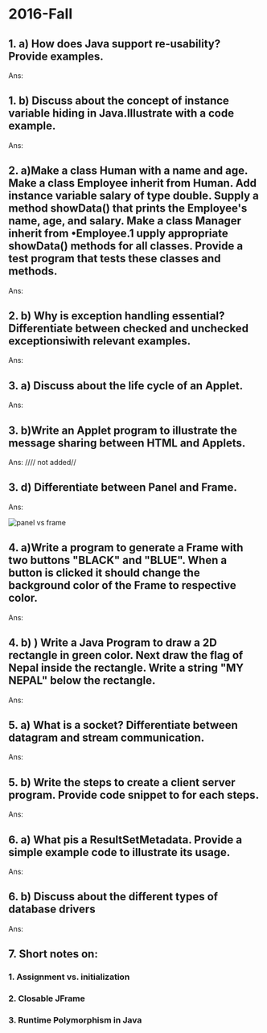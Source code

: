 # 2016-Fall

## 1. a) How does Java support re-usability? Provide examples.

Ans:

## 1. b) Discuss about the concept of instance variable hiding in Java.Illustrate with a code example.

Ans:

## 2. a)Make a class Human with a name and age. Make a class Employee inherit from Human. Add instance variable salary of type double. Supply a method showData() that prints the Employee's name, age, and salary. Make a class Manager inherit from •Employee.1 upply appropriate showData() methods for all classes. Provide a test program that tests these classes and methods.

Ans:

## 2. b) Why is exception handling essential? Differentiate between checked and unchecked exceptionsiwith relevant examples.

Ans:

## 3. a) Discuss about the life cycle of an Applet.

Ans:

## 3. b)Write an Applet program to illustrate the message sharing between HTML and Applets.

Ans: //// not added//

## 3. d) Differentiate between Panel and Frame.

Ans:

![panel vs frame](https://pediaa.com/wp-content/uploads/2018/10/Difference-Between-Panel-and-Frame-in-Java-Comparison-Summary-677x1024.jpg)

## 4. a)Write a program to generate a Frame with two buttons "BLACK" and "BLUE". When a button is clicked it should change the background color of the Frame to respective color.

Ans:

## 4. b) ) Write a Java Program to draw a 2D rectangle in green color. Next draw the flag of Nepal inside the rectangle. Write a string "MY NEPAL" below the rectangle.

Ans:

## 5. a) What is a socket? Differentiate between datagram and stream communication.

Ans:

## 5. b) Write the steps to create a client server program. Provide code snippet to for each steps.

Ans:

## 6. a) What pis a ResultSetMetadata. Provide a simple example code to illustrate its usage.

Ans:

## 6. b) Discuss about the different types of database drivers

Ans:

## 7. Short notes on:

### 1. Assignment vs. initialization

### 2. Closable JFrame

### 3. Runtime Polymorphism in Java